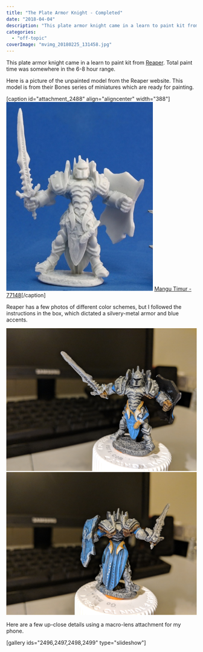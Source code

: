 ```yaml
---
title: "The Plate Armor Knight - Completed"
date: "2018-04-04"
description: "This plate armor knight came in a learn to paint kit from [Reaper](http://reapermini.com). Total paint time was somewhere in the 6-8 hour range."
categories: 
  - "off-topic"
coverImage: "mvimg_20180225_131458.jpg"
---
```


This plate armor knight came in a learn to paint kit from [Reaper](http://reapermini.com). Total paint time was somewhere in the 6-8 hour range.

Here is a picture of the unpainted model from the Reaper website. This model is from their Bones series of miniatures which are ready for painting.

\[caption id="attachment\_2488" align="aligncenter" width="388"\]![77148_w_1](./images/77148_w_11.jpg) [Mangu Timur - 77148](http://www.reapermini.com/OnlineStore/knight/sku-down/77148#detail/77148_w_1)\[/caption\]

Reaper has a few photos of different color schemes, but I followed the instructions in the box, which dictated a silvery-metal armor and blue accents.

![MVIMG_20180225_131458.jpg](./images/mvimg_20180225_131458.jpg)![MVIMG_20180225_131449.jpg](./images/mvimg_20180225_131449.jpg)

Here are a few up-close details using a macro-lens attachment for my phone.

\[gallery ids="2496,2497,2498,2499" type="slideshow"\]
